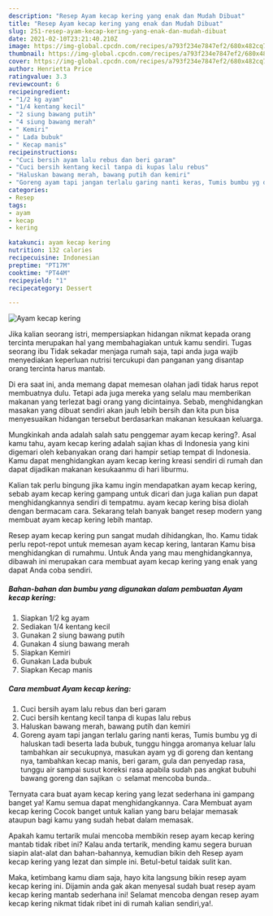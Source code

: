 ```yaml
---
description: "Resep Ayam kecap kering yang enak dan Mudah Dibuat"
title: "Resep Ayam kecap kering yang enak dan Mudah Dibuat"
slug: 251-resep-ayam-kecap-kering-yang-enak-dan-mudah-dibuat
date: 2021-02-10T23:21:40.210Z
image: https://img-global.cpcdn.com/recipes/a793f234e7847ef2/680x482cq70/ayam-kecap-kering-foto-resep-utama.jpg
thumbnail: https://img-global.cpcdn.com/recipes/a793f234e7847ef2/680x482cq70/ayam-kecap-kering-foto-resep-utama.jpg
cover: https://img-global.cpcdn.com/recipes/a793f234e7847ef2/680x482cq70/ayam-kecap-kering-foto-resep-utama.jpg
author: Henrietta Price
ratingvalue: 3.3
reviewcount: 6
recipeingredient:
- "1/2 kg ayam"
- "1/4 kentang kecil"
- "2 siung bawang putih"
- "4 siung bawang merah"
- " Kemiri"
- " Lada bubuk"
- " Kecap manis"
recipeinstructions:
- "Cuci bersih ayam lalu rebus dan beri garam"
- "Cuci bersih kentang kecil tanpa di kupas lalu rebus"
- "Haluskan bawang merah, bawang putih dan kemiri"
- "Goreng ayam tapi jangan terlalu garing nanti keras, Tumis bumbu yg di haluskan tadi beserta lada bubuk, tunggu hingga aromanya keluar lalu tambahkan air secukupnya, masukan ayam yg di goreng dan kentang nya, tambahkan kecap manis, beri garam, gula dan penyedap rasa, tunggu air sampai susut koreksi rasa apabila sudah pas angkat bubuhi bawang goreng dan sajikan ☺️ selamat mencoba bunda.."
categories:
- Resep
tags:
- ayam
- kecap
- kering

katakunci: ayam kecap kering 
nutrition: 132 calories
recipecuisine: Indonesian
preptime: "PT17M"
cooktime: "PT44M"
recipeyield: "1"
recipecategory: Dessert

---
```



![Ayam kecap kering](https://img-global.cpcdn.com/recipes/a793f234e7847ef2/680x482cq70/ayam-kecap-kering-foto-resep-utama.jpg)

Jika kalian seorang istri, mempersiapkan hidangan nikmat kepada orang tercinta merupakan hal yang membahagiakan untuk kamu sendiri. Tugas seorang ibu Tidak sekadar menjaga rumah saja, tapi anda juga wajib menyediakan keperluan nutrisi tercukupi dan panganan yang disantap orang tercinta harus mantab.

Di era  saat ini, anda memang dapat memesan olahan jadi tidak harus repot membuatnya dulu. Tetapi ada juga mereka yang selalu mau memberikan makanan yang terlezat bagi orang yang dicintainya. Sebab, menghidangkan masakan yang dibuat sendiri akan jauh lebih bersih dan kita pun bisa menyesuaikan hidangan tersebut berdasarkan makanan kesukaan keluarga. 



Mungkinkah anda adalah salah satu penggemar ayam kecap kering?. Asal kamu tahu, ayam kecap kering adalah sajian khas di Indonesia yang kini digemari oleh kebanyakan orang dari hampir setiap tempat di Indonesia. Kamu dapat menghidangkan ayam kecap kering kreasi sendiri di rumah dan dapat dijadikan makanan kesukaanmu di hari liburmu.

Kalian tak perlu bingung jika kamu ingin mendapatkan ayam kecap kering, sebab ayam kecap kering gampang untuk dicari dan juga kalian pun dapat menghidangkannya sendiri di tempatmu. ayam kecap kering bisa diolah dengan bermacam cara. Sekarang telah banyak banget resep modern yang membuat ayam kecap kering lebih mantap.

Resep ayam kecap kering pun sangat mudah dihidangkan, lho. Kamu tidak perlu repot-repot untuk memesan ayam kecap kering, lantaran Kamu bisa menghidangkan di rumahmu. Untuk Anda yang mau menghidangkannya, dibawah ini merupakan cara membuat ayam kecap kering yang enak yang dapat Anda coba sendiri.

<!--inarticleads1-->

##### Bahan-bahan dan bumbu yang digunakan dalam pembuatan Ayam kecap kering:

1. Siapkan 1/2 kg ayam
1. Sediakan 1/4 kentang kecil
1. Gunakan 2 siung bawang putih
1. Gunakan 4 siung bawang merah
1. Siapkan  Kemiri
1. Gunakan  Lada bubuk
1. Siapkan  Kecap manis




<!--inarticleads2-->

##### Cara membuat Ayam kecap kering:

1. Cuci bersih ayam lalu rebus dan beri garam
1. Cuci bersih kentang kecil tanpa di kupas lalu rebus
1. Haluskan bawang merah, bawang putih dan kemiri
1. Goreng ayam tapi jangan terlalu garing nanti keras, Tumis bumbu yg di haluskan tadi beserta lada bubuk, tunggu hingga aromanya keluar lalu tambahkan air secukupnya, masukan ayam yg di goreng dan kentang nya, tambahkan kecap manis, beri garam, gula dan penyedap rasa, tunggu air sampai susut koreksi rasa apabila sudah pas angkat bubuhi bawang goreng dan sajikan ☺️ selamat mencoba bunda..




Ternyata cara buat ayam kecap kering yang lezat sederhana ini gampang banget ya! Kamu semua dapat menghidangkannya. Cara Membuat ayam kecap kering Cocok banget untuk kalian yang baru belajar memasak ataupun bagi kamu yang sudah hebat dalam memasak.

Apakah kamu tertarik mulai mencoba membikin resep ayam kecap kering mantab tidak ribet ini? Kalau anda tertarik, mending kamu segera buruan siapin alat-alat dan bahan-bahannya, kemudian bikin deh Resep ayam kecap kering yang lezat dan simple ini. Betul-betul taidak sulit kan. 

Maka, ketimbang kamu diam saja, hayo kita langsung bikin resep ayam kecap kering ini. Dijamin anda gak akan menyesal sudah buat resep ayam kecap kering mantab sederhana ini! Selamat mencoba dengan resep ayam kecap kering nikmat tidak ribet ini di rumah kalian sendiri,ya!.

